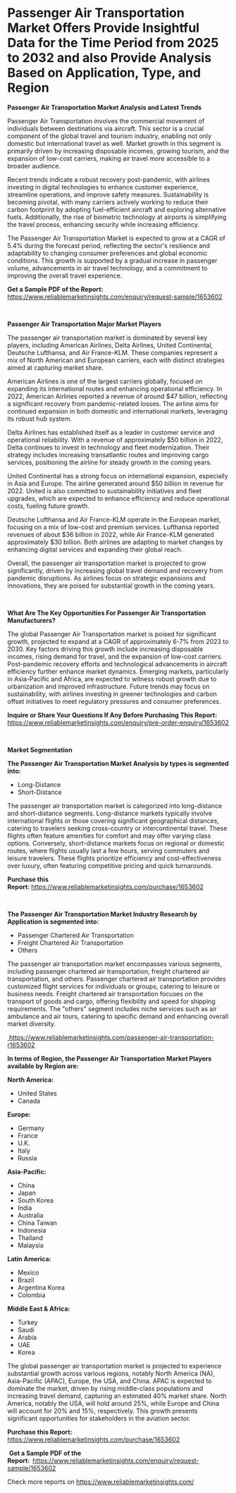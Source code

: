 <p><h1>Passenger Air Transportation Market Offers Provide Insightful Data for the Time Period from 2025 to 2032 and also Provide Analysis Based on Application, Type, and Region</h1></p><p><strong>Passenger Air Transportation Market Analysis and Latest Trends</strong></p>
<p><p>Passenger Air Transportation involves the commercial movement of individuals between destinations via aircraft. This sector is a crucial component of the global travel and tourism industry, enabling not only domestic but international travel as well. Market growth in this segment is primarily driven by increasing disposable incomes, growing tourism, and the expansion of low-cost carriers, making air travel more accessible to a broader audience.</p><p>Recent trends indicate a robust recovery post-pandemic, with airlines investing in digital technologies to enhance customer experience, streamline operations, and improve safety measures. Sustainability is becoming pivotal, with many carriers actively working to reduce their carbon footprint by adopting fuel-efficient aircraft and exploring alternative fuels. Additionally, the rise of biometric technology at airports is simplifying the travel process, enhancing security while increasing efficiency.</p><p>The Passenger Air Transportation Market is expected to grow at a CAGR of 5.4% during the forecast period, reflecting the sector's resilience and adaptability to changing consumer preferences and global economic conditions. This growth is supported by a gradual increase in passenger volume, advancements in air travel technology, and a commitment to improving the overall travel experience.</p></p>
<p><strong>Get a Sample PDF of the Report:&nbsp;</strong> <a href="https://www.reliablemarketinsights.com/enquiry/request-sample/1653602?utm_campaign=3289&utm_medium=2&utm_source=Github&utm_content=ia&utm_term=05032025&utm_id=passenger-air-transportation">https://www.reliablemarketinsights.com/enquiry/request-sample/1653602</a></p>
<p>&nbsp;</p>
<p><strong>Passenger Air Transportation Major Market Players</strong></p>
<p><p>The passenger air transportation market is dominated by several key players, including American Airlines, Delta Airlines, United Continental, Deutsche Lufthansa, and Air France-KLM. These companies represent a mix of North American and European carriers, each with distinct strategies aimed at capturing market share.</p><p>American Airlines is one of the largest carriers globally, focused on expanding its international routes and enhancing operational efficiency. In 2022, American Airlines reported a revenue of around $47 billion, reflecting a significant recovery from pandemic-related losses. The airline aims for continued expansion in both domestic and international markets, leveraging its robust hub system.</p><p>Delta Airlines has established itself as a leader in customer service and operational reliability. With a revenue of approximately $50 billion in 2022, Delta continues to invest in technology and fleet modernization. Their strategy includes increasing transatlantic routes and improving cargo services, positioning the airline for steady growth in the coming years.</p><p>United Continental has a strong focus on international expansion, especially in Asia and Europe. The airline generated around $50 billion in revenue for 2022. United is also committed to sustainability initiatives and fleet upgrades, which are expected to enhance efficiency and reduce operational costs, fueling future growth.</p><p>Deutsche Lufthansa and Air France-KLM operate in the European market, focusing on a mix of low-cost and premium services. Lufthansa reported revenues of about $36 billion in 2022, while Air France-KLM generated approximately $30 billion. Both airlines are adapting to market changes by enhancing digital services and expanding their global reach.</p><p>Overall, the passenger air transportation market is projected to grow significantly, driven by increasing global travel demand and recovery from pandemic disruptions. As airlines focus on strategic expansions and innovations, they are poised for substantial growth in the coming years.</p></p>
<p>&nbsp;</p>
<p><strong>What Are The Key Opportunities For Passenger Air Transportation Manufacturers?</strong></p>
<p><p>The global Passenger Air Transportation market is poised for significant growth, projected to expand at a CAGR of approximately 6-7% from 2023 to 2030. Key factors driving this growth include increasing disposable incomes, rising demand for travel, and the expansion of low-cost carriers. Post-pandemic recovery efforts and technological advancements in aircraft efficiency further enhance market dynamics. Emerging markets, particularly in Asia-Pacific and Africa, are expected to witness robust growth due to urbanization and improved infrastructure. Future trends may focus on sustainability, with airlines investing in greener technologies and carbon offset initiatives to meet regulatory pressures and consumer preferences.</p></p>
<p><strong>Inquire or Share Your Questions If Any Before Purchasing This Report:</strong> <a href="https://www.reliablemarketinsights.com/enquiry/pre-order-enquiry/1653602?utm_campaign=3289&utm_medium=2&utm_source=Github&utm_content=ia&utm_term=05032025&utm_id=passenger-air-transportation">https://www.reliablemarketinsights.com/enquiry/pre-order-enquiry/1653602</a></p>
<p>&nbsp;</p>
<p><strong>Market Segmentation</strong></p>
<p><strong>The Passenger Air Transportation Market Analysis by types is segmented into:</strong></p>
<p><ul><li>Long-Distance</li><li>Short-Distance</li></ul></p>
<p><p>The passenger air transportation market is categorized into long-distance and short-distance segments. Long-distance markets typically involve international flights or those covering significant geographical distances, catering to travelers seeking cross-country or intercontinental travel. These flights often feature amenities for comfort and may offer varying class options. Conversely, short-distance markets focus on regional or domestic routes, where flights usually last a few hours, serving commuters and leisure travelers. These flights prioritize efficiency and cost-effectiveness over luxury, often featuring competitive pricing and quick turnarounds.</p></p>
<p><strong>Purchase this Report:&nbsp;</strong><a href="https://www.reliablemarketinsights.com/purchase/1653602?utm_campaign=3289&utm_medium=2&utm_source=Github&utm_content=ia&utm_term=05032025&utm_id=passenger-air-transportation">https://www.reliablemarketinsights.com/purchase/1653602</a></p>
<p>&nbsp;</p>
<p><strong>The Passenger Air Transportation Market Industry Research by Application is segmented into:</strong></p>
<p><ul><li>Passenger Chartered Air Transportation</li><li>Freight Chartered Air Transportation</li><li>Others</li></ul></p>
<p><p>The passenger air transportation market encompasses various segments, including passenger chartered air transportation, freight chartered air transportation, and others. Passenger chartered air transportation provides customized flight services for individuals or groups, catering to leisure or business needs. Freight chartered air transportation focuses on the transport of goods and cargo, offering flexibility and speed for shipping requirements. The "others" segment includes niche services such as air ambulance and air tours, catering to specific demand and enhancing overall market diversity.</p></p>
<p><a href="https://www.reliablemarketinsights.com/passenger-air-transportation-r1653602?utm_campaign=3289&utm_medium=2&utm_source=Github&utm_content=ia&utm_term=05032025&utm_id=passenger-air-transportation">&nbsp;https://www.reliablemarketinsights.com/passenger-air-transportation-r1653602</a></p>
<p><strong>In terms of Region, the Passenger Air Transportation Market Players available by Region are:</strong></p>
<p>
    <p> <strong> North America: </strong>
        <ul>
            <li>United States</li>
            <li>Canada</li>
        </ul>
        </p> 
    <p> <strong> Europe: </strong>
        <ul>
            <li>Germany</li>
            <li>France</li>
            <li>U.K.</li>
            <li>Italy</li>
            <li>Russia</li>
        </ul>
        </p> 
    <p> <strong> Asia-Pacific: </strong>
        <ul>
            <li>China</li>
            <li>Japan</li>
            <li>South Korea</li>
            <li>India</li>
            <li>Australia</li>
            <li>China Taiwan</li>
            <li>Indonesia</li>
            <li>Thailand</li>
            <li>Malaysia</li>
        </ul>
        </p> 
    <p> <strong> Latin America: </strong>
        <ul>
            <li>Mexico</li>
            <li>Brazil</li>
            <li>Argentina Korea</li>
            <li>Colombia</li>
        </ul>
        </p> 
    <p> <strong> Middle East & Africa: </strong>
        <ul>
            <li>Turkey</li>
            <li>Saudi</li>
            <li>Arabia</li>
            <li>UAE</li>
            <li>Korea</li>
        </ul>
    </p>
    </p>
<p><p>The global passenger air transportation market is projected to experience substantial growth across various regions, notably North America (NA), Asia-Pacific (APAC), Europe, the USA, and China. APAC is expected to dominate the market, driven by rising middle-class populations and increasing travel demand, capturing an estimated 40% market share. North America, notably the USA, will hold around 25%, while Europe and China will account for 20% and 15%, respectively. This growth presents significant opportunities for stakeholders in the aviation sector.</p></p>
<p><strong>Purchase this Report: </strong><a href="https://www.reliablemarketinsights.com/purchase/1653602?utm_campaign=3289&utm_medium=2&utm_source=Github&utm_content=ia&utm_term=05032025&utm_id=passenger-air-transportation">https://www.reliablemarketinsights.com/purchase/1653602</a></p>
<p>&nbsp;<strong>Get a Sample PDF of the Report:&nbsp;&nbsp;</strong><a href="https://www.reliablemarketinsights.com/enquiry/request-sample/1653602?utm_campaign=3289&utm_medium=2&utm_source=Github&utm_content=ia&utm_term=05032025&utm_id=passenger-air-transportation">https://www.reliablemarketinsights.com/enquiry/request-sample/1653602</a></p>
<p><strong></strong></p>
<p>Check more reports on <a href="https://www.reliablemarketinsights.com/?utm_campaign=3289&utm_medium=2&utm_source=Github&utm_content=ia&utm_term=05032025&utm_id=passenger-air-transportation">https://www.reliablemarketinsights.com/</a></p>